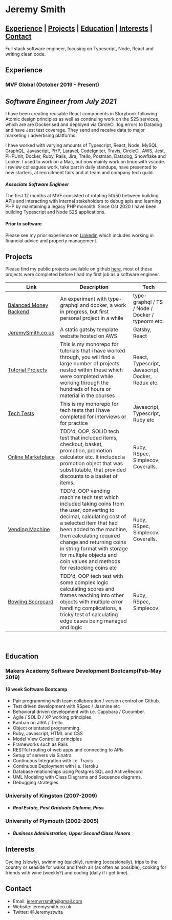 # Jeremy Smith

##  [Experience](#experience) | [Projects](#projects) | [Education](#education) |  [Interests](#interests) | [Contact](#contact)

Full stack software engineer, focusing on Typescript, Node, React and writing clean code.

## <a name="experience">Experience</a>

### MVF Global (October 2019 - Present)

## *Software Engineer from July 2021*

I have been creating reusable React components in Storybook following Atomic design principles as well as continuing work on the S2S services, which are are Dockerised and deployed via CircleCi, log errors to Datadog and have Jest test coverage. They send and receive data to major marketing / advertising platforms.

I have worked with varying amounts of Typescript, React, Node, MySQL, GraphQL, Javascript, PHP, Laravel, CodeIgniter, Travis, CircleCi, AWS, Jest, PHPUnit, Docker, Ruby, Rails, Jira, Trello, Postman, Datadog, Snowflake and Looker. I used to work on a Mac, but now mainly work on linux with vscode. I review colleagues work, take part in daily standups, have presented to new starters, at recruitment fairs and at team and company tech guild.

#### *Associate Software Engineer*

The first 12 months at MVF consisted of rotating 50/50 between building APIs and interacting with internal stakeholders to debug apis and learning PHP by maintaining a legacy PHP monolith. Since Oct 2020 I have been building Typescript and Node S2S applications. 

#### Prior to software

Please see my prior experience on [Linkedin](https://www.linkedin.com/in/jeremy-smith-2b3a9b15/) which includes working in financial advice and property management.

## <a name="projects">Projects</a>

Please find my public projects available on github [here](https://github.com/JRRS1982?tab=repositories), most of these projects were completed before I had my first job as a software engineer.

 Link | Description | Tech
--- | --- | ---
[Balanced Money Backend](https://github.com/JRRS1982/balanced-money-backend)| An experiment with type-graphql and docker, a work in progress, but first personal project in a while | type-graphql / TS / Node / Docker / typeorm etc.  
[JeremySmith.co.uk](https://www.jeremysmith.co.uk/)| A static gatsby template website hosted on AWS | Gatsby, React
[Tutorial Projects](https://github.com/JRRS1982/TutorialProjects) | This is my monorepo for tutorials that i have worked through, you will find a large number of projects nested within these which were completed while working through the hundreds of hours or material in the courses | React, Typescript, Javascript, Docker, Redux etc.
[Tech Tests](https://github.com/JRRS1982/TechTests) | This is my monorepo for tech tests that i have completed for interviews or for practice | Javascript, Typescript, Ruby etc
[Online Marketplace](https://github.com/JRRS1982/Online-marketplace)| TDD'd, OOP, SOLID tech test that included items, checkout, basket, promotion, promotion calculator etc. It included a promotion object that was substitutable, that provided discounts to a basket of items. | Ruby, RSpec, Simplecov, Coveralls.
[Vending Machine](https://github.com/JRRS1982/vending_machine)| TDD'd, OOP vending machine tech test which included taking coins from the user, converting to decimal, calculating cost of a selected item that had been added to the machine, then calculating required change and returning coins in string format with storage for multiple objects and coin values and methods for restocking coins etc | Ruby, RSpec, Simplecov, Coveralls.
[Bowling Scorecard](https://github.com/JRRS1982/bowling_scorecard_v2)| TDD'd, OOP tech test with some complex logic calculating scores and frames reaching into other objects with multiple error handling complications, a tricky test of calculating edge cases being managed and logic | Ruby, RSpec, Simplecov.

<br>

## <a name="education">Education</a>

### Makers Academy Software Development Bootcamp(Feb-May 2019)

#### 16 week Software Bootcamp

* Pair programming with team collaboration / version control on Github.
* Test driven development with RSpec / Jasmine etc
* Behavioral driven development with i.e. Capybara / Cucumber.
* Agile / SOLID / XP  working principles.
* Kanban on JIRA / Trello.
* Object orientated programming.
* Ruby, Javascript, HTML and CSS
* Model View Controller principles
* Frameworks such as Rails
* RESTful routing of web apps and connecting to APIs
* Setup of servers via Sinatra
* Continuous Integration with i.e. Travis
* Continuous Deployment with i.e. Heroku
* Database relationships using Postgres SQL and ActiveRecord
* UML Modeling with Class Diagrams and Sequence diagrams.
* Debugging strategies

### University of Kingston (2007-2009)

- #### *Real Estate, Post Graduate Diploma, Pass*

### University of Plymouth (2002-2005)

- #### *Business Administration, Upper Second Class Honors*

## <a name="interests">Interests</a>

Cycling (slowly), swimming (quickly), running (occasionally), trips to the country or seaside for walks and fresh air (as often as possible), cooking for friends with wine (weekly?) and coding (daily if i get time).

## <a name="contact">Contact</a>

- Email: jeremyrrsmith@gmail.com
- Website: jeremysmith.co.uk
- Twitter: @Jeremystwita
